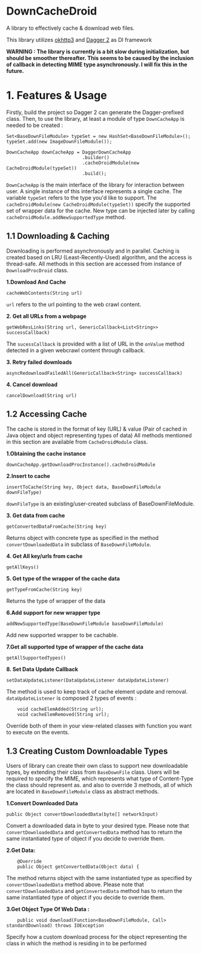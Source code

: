 # DownCacheDroid
A library to effectively cache & download web files.

This library utilizes [okhttp3](https://github.com/square/okhttp) and [Dagger 2](https://github.com/google/dagger) as DI framework

**WARNING :
The library is currently is a bit slow during initialization, but should be smoother thereafter.
This seems to be caused by the inclusion of callback in detecting MIME type asynchronously.
I will fix this in the future.**

# 1. Features & Usage
Firstly, build the project so Dagger 2 can generate the Dagger-prefixed class.
Then, to use the library, at least a module of type `DownCacheApp` is needed to be created :
```
Set<BaseDownFileModule> typeSet = new HashSet<BaseDownFileModule>();
typeSet.add(new ImageDownFileModule());

DownCacheApp downCacheApp = DaggerDownCacheApp
                            .builder()
                            .cacheDroidModule(new CacheDroidModule(typeSet))
                            .build();
```
`DownCacheApp` is the main interface of the library for interaction between user.
A single instance of this interface represents a single cache.
The variable `typeSet` refers to the type you'd like to support.
The `cacheDroidModule(new CacheDroidModule(typeSet))` specify the supported set of wrapper data
for the cache.
New type can be injected later by calling `cacheDroidModule.addNewSupportedType` method.

## 1.1 Downloading & Caching
Downloading is performed asynchronously and in parallel.
Caching is created based on LRU (Least-Recently-Used) algorithm, and the access is thread-safe.
All methods in this section are accessed from instance of `DownloadProcDroid` class.

**1.Download And Cache**

```
cacheWebContents(String url)
```

`url` refers to the url pointing to the web crawl content.


**2. Get all URLs from a webpage**

```
getWebResLinks(String url, GenericCallback<List<String>> successCallback)
```

The `sucessCallback` is provided with a list of URL in the `onValue` method
detected in a given webcrawl content through callback.

**3. Retry failed downloads**

```
asyncRedownloadFailedAll(GenericCallback<String> successCallback)
```

**4. Cancel download**
```
cancelDownload(String url)
```

## 1.2 Accessing Cache
The cache is stored in the format of key (URL) & value (Pair of cached in Java object and object representing types of data)
All methods mentioned in this section are available from `CacheDroidModule` class.

**1.Obtaining the cache instance**

```
downCacheApp.getDownloadProcInstance().cacheDroidModule
```

**2.Insert to cache**

```
insertToCache(String key, Object data, BaseDownFileModule downFileType)
```

`downFileType` is an existing/user-created subclass of BaseDownFileModule.


**3. Get data from cache**

```
getConvertedDataFromCache(String key)
```

Returns object with concrete type as specified in the method `convertDownloadedData` in subclass of `BaseDownFileModule`.

**4. Get All key/urls from cache**

```
getAllKeys()
```


**5. Get type of the wrapper of the cache data**
```
getTypeFromCache(String key)
```

Returns the type of wrapper of the data


**6.Add support for new wrapper type**
```
addNewSupportedType(BaseDownFileModule baseDownFileModule)
```

Add new supported wrapper to be cachable.

**7.Get all supported type of wrapper of the cache data**
```
getAllSupportedTypes()
```


**8. Set Data Update Callback**

```
setDataUpdateListener(DataUpdateListener dataUpdateListener)
```
The method is used to keep track of cache element update and removal.
`dataUpdateListener` is composed 2 types of events :
```
    void cacheElemAdded(String url);
    void cacheElemRemoved(String url);
```
Override both of them in your view-related classes with function you want to execute on the events.


## 1.3 Creating Custom Downloadable Types
Users of library can create their own class to support new downloadable types, by extending their class from `BaseDownFile` class.
Users will be required to specify the MIME, which represents what type of Content-Type the class should represent as.
and also to override 3 methods, all of which are located in `BaseDownFileModule` class as abstract methods.


**1.Convert Downloaded Data**
```
public Object convertDownloadedData(byte[] networkInput)
```
Convert a downloaded data in byte to your desired type.
Please note that `convertDownloadedData` and `getConvertedData` method has to return the same instantiated type of object if
you decide to override them.

**2.Get Data:**
```
    @Override
    public Object getConvertedData(Object data) {
```
The method returns object with the same instantiated type as specified by `convertDownloadedData` method above.
Please note that `convertDownloadedData` and `getConvertedData` method has to return the same instantiated type of object if
you decide to override them.

**3.Get Object Type Of Web Data :**
```
    public void download(Function<BaseDownFileModule, Call> standardDownload) throws IOException
```
Specify how a custom download process for the object representing the class in which the method is residing in
to be performed





